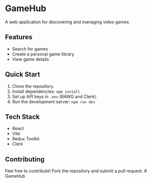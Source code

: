 # GameHub

A web application for discovering and managing video games.

## Features

- Search for games
- Create a personal game library
- View game details

## Quick Start

1. Clone the repository.
2. Install dependencies: `npm install`
3. Set up API keys in `.env` (RAWG and Clerk).
4. Run the development server: `npm run dev`

## Tech Stack

- React
- Vite
- Redux Toolkit
- Clerk

## Contributing

Feel free to contribute! Fork the repository and submit a pull request.
#   G a m e H u b  
 